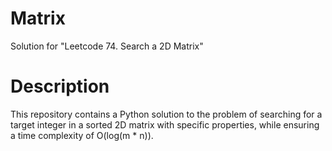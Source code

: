 # Matrix
Solution for "Leetcode 74. Search a 2D Matrix"

# Description

This repository contains a Python solution to the problem of searching for a target integer in a sorted 2D matrix with specific properties, while ensuring a time complexity of O(log(m * n)).

